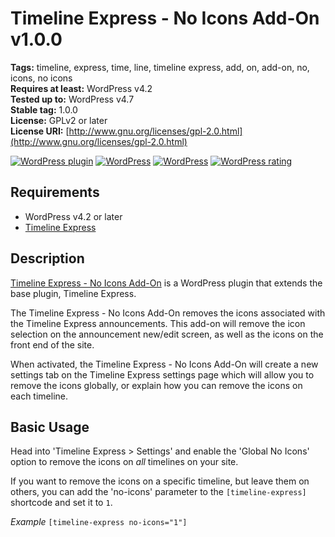 # Timeline Express - No Icons Add-On v1.0.0

**Tags:**              timeline, express, time, line, timeline express, add, on, add-on, no, icons, no icons <br />
**Requires at least:** WordPress v4.2 <br />
**Tested up to:**      WordPress v4.7 <br />
**Stable tag:**        1.0.0 <br />
**License:**           GPLv2 or later <br />
**License URI:**       [http://www.gnu.org/licenses/gpl-2.0.html](http://www.gnu.org/licenses/gpl-2.0.html)

[![WordPress plugin](https://img.shields.io/wordpress/plugin/v/timeline-express-no-icons-add-on.svg?style=flat-square)](https://wordpress.org/plugins/timeline-express-no-icons-add-on/)
[![WordPress](https://img.shields.io/wordpress/v/timeline-express-no-icons-add-on.svg?style=flat-square)](https://wordpress.org/plugins/timeline-express-no-icons-add-on/)
[![WordPress](https://img.shields.io/wordpress/plugin/dt/timeline-express-no-icons-add-on.svg?style=flat-square)](https://wordpress.org/plugins/timeline-express-no-icons-add-on/)
[![WordPress rating](https://img.shields.io/wordpress/plugin/r/timeline-express-no-icons-add-on.svg?style=flat-square)](https://wordpress.org/support/plugin/timeline-express-no-icons-add-on)

## Requirements

- WordPress v4.2 or later
- [Timeline Express](https://wordpress.org/plugins/timeline-express/)

## Description

[Timeline Express - No Icons Add-On](https://wordpress.org/plugins/timeline-express-no-icons-add-on/) is a WordPress plugin that extends the base plugin, Timeline Express.

The Timeline Express - No Icons Add-On removes the icons associated with the Timeline Express announcements. This add-on will remove the icon selection on the announcement new/edit screen, as well as the icons on the front end of the site.

When activated, the Timeline Express - No Icons Add-On will create a new settings tab on the Timeline Express settings page which will allow you to remove the icons globally, or explain how you can remove the icons on each timeline.

## Basic Usage

Head into 'Timeline Express > Settings' and enable the 'Global No Icons' option to remove the icons on *all* timelines on your site.

If you want to remove the icons on a specific timeline, but leave them on others, you can add the 'no-icons' parameter to the `[timeline-express]` shortcode and set it to `1`.

*Example*
`[timeline-express no-icons="1"]`
